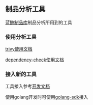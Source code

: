 ## 制品分析工具

[蓝鲸制品库](https://github.com/TencentBlueKing/bk-repo)制品分析所用到的工具

### 使用分析工具

[trivy使用文档](https://github.com/TencentBlueKing/ci-repoAnalysis/tree/master/trivy)

[dependency-check使用文档](https://github.com/TencentBlueKing/ci-repoAnalysis/tree/master/dependency-check)

### 接入新的工具

工具接入参考[开发文档](https://github.com/TencentBlueKing/ci-repoAnalysis/tree/master/docs/development.md)

使用golang开发时可使用[golang-sdk](https://github.com/TencentBlueKing/ci-repoAnalysis/tree/master/analysis-tool-sdk-golang/)接入
